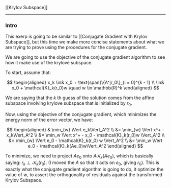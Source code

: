 [[Krylov Subspace]]


----
### **Intro**

This exerp is going to be similar to [[Conjugate Gradient with Krylov Subspace]], but this time we make more concise statements about what we are trying to prove using the procedures for the conjugate gradient. 

We are going to use the objective of the conjugate gradient algorithm to see how it make use of the krylove subspace.

To start, assume that: 

$$
\begin{aligned}
    x_k \in& x_0 + \text{span}\{A^jr_0\}_{i = 0}^{k - 1}
    \\
    \in& x_0 + \mathcal{K}_k(r_0)w \quad w \in \mathbb{R}^k
\end{aligned}
$$

We are saying that the $k$ th guess of the solution comes from the affine subspace involving krylove subspace that is initialized by $r_0$.

Now, using the objective of the conjugate gradient, which minimizes the energy norm of the error vector, we have: 

$$
\begin{aligned}
    & \min_{w} \Vert e_k\Vert_A^2
    \\
    &= \min_{w} \Vert x^+ - x_k\Vert_A^2
    \\
    &= 
    \min_w \Vert 
        x^+ - x_0 - \mathcal{K}_k(r_0)w
    \Vert_A^2
    \\
    &= \min_{w}
    \Vert 
        e_0 - \mathcal{K}_k(r_0) w
    \Vert_A^2
    \\
    &= 
    \min_w \Vert e_0 - \mathcal{K}_k(Ae_0)w\Vert_A^2
\end{aligned}
$$

To minimize, we need to project $Ae_0$ onto $A\mathcal{K}_k(Ae_0)$, which is basically saying: $r_k\perp \mathcal{K}_k(r_0)$. (I moved the $A$ so that it acts on $e_0$, giving $r_0$). This is exactly what the conjugate gradient algorithm is going to do, it optimize the value of $w$, to assert the orthogonality of residuals against the transformed Krylov Subspace. 


